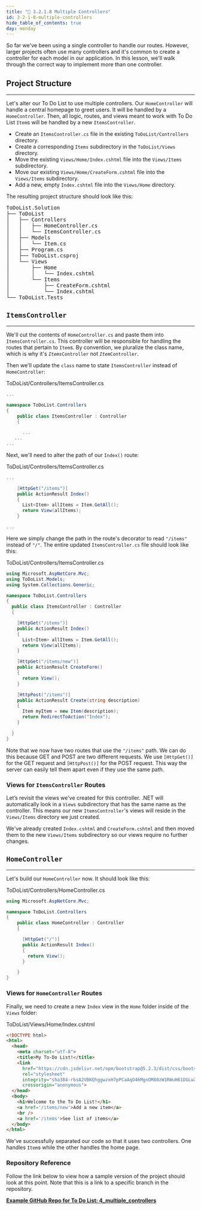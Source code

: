 ```yaml
---
title: "📓 3.2.1.8 Multiple Controllers"
id: 3-2-1-8-multiple-controllers
hide_table_of_contents: true
day: monday
---
```


So far we've been using a single controller to handle our routes. However, larger projects often use many controllers and it's common to create a controller for each model in our application. In this lesson, we'll walk through the correct way to implement more than one controller.

## Project Structure
---

Let's alter our To Do List to use multiple controllers. Our `HomeController` will handle a central homepage to greet users. It will be handled by a `HomeController`. Then, all logic, routes, and views meant to work with To Do List `Item`s will be handled by a new `ItemsController`.

* Create an `ItemsController.cs` file in the existing `ToDoList/Controllers` directory.
* Create a corresponding `Items` subdirectory in the `ToDoList/Views` directory.
* Move the existing `Views/Home/Index.cshtml` file into the `Views/Items` subdirectory.
* Move our existing `Views/Home/CreateForm.cshtml` file into the `Views/Items` subdirectory.
* Add a new, empty `Index.cshtml` file into the `Views/Home` directory.

The resulting project structure should look like this:

<pre>
ToDoList.Solution
├── ToDoList
│   ├── Controllers
│   │   ├── HomeController.cs
│   │   └── ItemsController.cs
│   ├── Models
│   │   └── Item.cs
│   ├── Program.cs
│   ├── ToDoList.csproj
│   └── Views
│       ├── Home
│       │   └── Index.cshtml
│       └── Items
│           ├── CreateForm.cshtml
│           └── Index.cshtml
└── ToDoList.Tests
</pre>

## `ItemsController`
---

We'll cut the contents of `HomeController.cs` and paste them into `ItemsController.cs`. This controller will be responsible for handling the routes that pertain to `Item`s. By convention, we pluralize the class name, which is why it's _`Items`_`Controller` not _`Item`_`Controller`.

Then we'll update the `class` name to state `ItemsController` instead of `HomeController`:

<div class="filename">ToDoList/Controllers/ItemsController.cs</div>

```csharp
...

namespace ToDoList.Controllers
{
    public class ItemsController : Controller
    {

      ...
   ...
...
```

Next, we'll need to alter the path of our `Index()` route:

<div class="filename">ToDoList/Controllers/ItemsController.cs</div>

```csharp
...

    [HttpGet("/items")]
    public ActionResult Index()
    {
      List<Item> allItems = Item.GetAll();
      return View(allItems);
    }

...
```

Here we simply change the path in the route's decorator to read `"/items"` instead of `"/"`.  The entire updated `ItemsController.cs` file should look like this:

<div class="filename">ToDoList/Controllers/ItemsController.cs</div>

```csharp
using Microsoft.AspNetCore.Mvc;
using ToDoList.Models;
using System.Collections.Generic;

namespace ToDoList.Controllers
{
  public class ItemsController : Controller
  {

    [HttpGet("/items")]
    public ActionResult Index()
    {
      List<Item> allItems = Item.GetAll();
      return View(allItems);
    }

    [HttpGet("/items/new")]
    public ActionResult CreateForm()
    {
      return View();
    }

    [HttpPost("/items")]
    public ActionResult Create(string description)
    {
      Item myItem = new Item(description);
      return RedirectToAction("Index");
    }

  }
}
```

Note that we now have two routes that use the `"/items"` path. We can do this because GET and POST are two different requests. We use
`[HttpGet()]` for the GET request and `[HttpPost()]` for the POST request. This way the server can easily tell them apart even if they use the same path.


### Views for `ItemsController` Routes

Let’s revisit the views we've created for this controller. .NET will automatically look in a `Views` subdirectory that has the same name as the controller. This means our new `ItemsController`'s views will reside in the `Views/Items` directory we just created.

We've already created `Index.cshtml` and `CreateForm.cshtml` and then moved them to the new `Views/Items` subdirectory so our views require no further changes.

## `HomeController`
---

Let's build our `HomeController` now. It should look like this:

<div class="filename">ToDoList/Controllers/HomeController.cs</div>

```csharp
using Microsoft.AspNetCore.Mvc;

namespace ToDoList.Controllers
{
    public class HomeController : Controller
    {

      [HttpGet("/")]
      public ActionResult Index()
      {
        return View();
      }

    }
}
```

### Views for `HomeController` Routes

Finally, we need to create a new `Index` view in the `Home` folder inside of the `Views` folder:

<div class="filename">ToDoList/Views/Home/Index.cshtml</div>

```html
<!DOCTYPE html>
<html>
  <head>
    <meta charset="utf-8">
    <title>My To-Do List!</title>
    <link 
      href="https://cdn.jsdelivr.net/npm/bootstrap@5.2.3/dist/css/bootstrap.min.css" 
      rel="stylesheet" 
      integrity="sha384-rbsA2VBKQhggwzxH7pPCaAqO46MgnOM80zW1RWuH61DGLwZJEdK2Kadq2F9CUG65" 
      crossorigin="anonymous">
  </head>
  <body>
    <h1>Welcome to the To Do List!</h1>
    <a href='/items/new'>Add a new item</a>
    <br />
    <a href='/items'>See list of items</a>
  </body>
</html>
```

We've successfully separated our code so that it uses two controllers. One handles `Item`s while the other handles the home page.

### Repository Reference

Follow the link below to view how a sample version of the project should look at this point. Note that this is a link to a specific branch in the repository.

**[<i class="glyphicon glyphicon-folder-open"></i> Example GitHub Repo for To Do List: 4\_multiple\_controllers](https://github.com/epicodus-lessons/section-2-to-do-list-csharp-net6/tree/4_multiple_controllers)**
